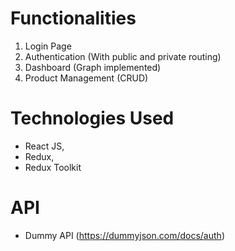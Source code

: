 # Functionalities

1) Login Page
2) Authentication (With public and private routing)
3) Dashboard (Graph implemented)
4) Product Management (CRUD)


# Technologies Used

- React JS,
- Redux,
- Redux Toolkit


# API

- Dummy API (https://dummyjson.com/docs/auth)